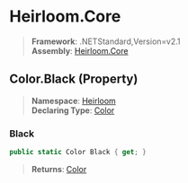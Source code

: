 # Heirloom.Core

> **Framework**: .NETStandard,Version=v2.1  
> **Assembly**: [Heirloom.Core][0]

## Color.Black (Property)

> **Namespace**: [Heirloom][0]  
> **Declaring Type**: [Color][1]

### Black

```cs
public static Color Black { get; }
```

> **Returns**: [Color][1]

[0]: ../../../Heirloom.Core.md
[1]: ../Color.md
